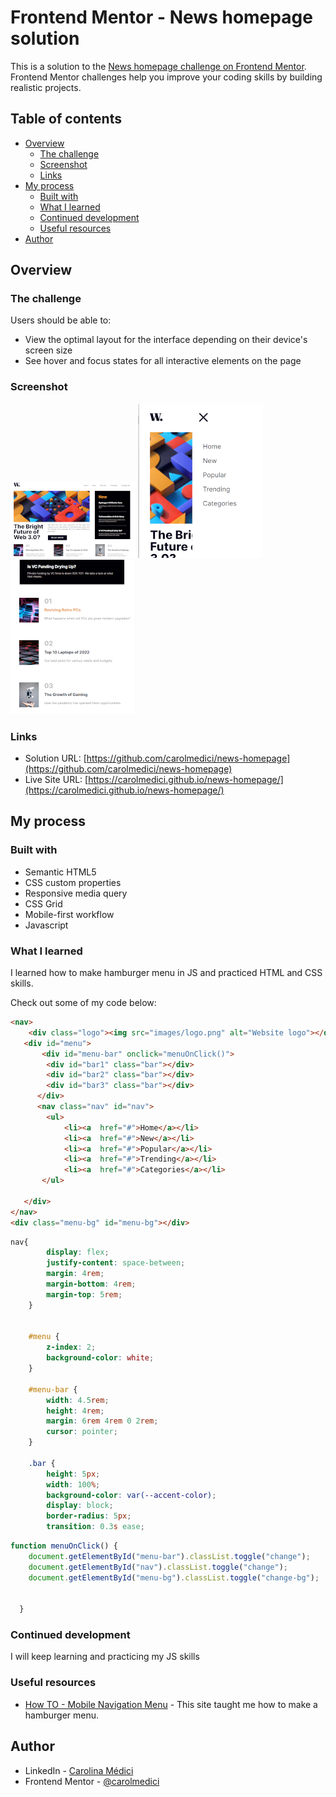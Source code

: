 # Frontend Mentor - News homepage solution

This is a solution to the [News homepage challenge on Frontend Mentor](https://www.frontendmentor.io/challenges/news-homepage-H6SWTa1MFl). Frontend Mentor challenges help you improve your coding skills by building realistic projects. 

## Table of contents

- [Overview](#overview)
  - [The challenge](#the-challenge)
  - [Screenshot](#screenshot)
  - [Links](#links)
- [My process](#my-process)
  - [Built with](#built-with)
  - [What I learned](#what-i-learned)
  - [Continued development](#continued-development)
  - [Useful resources](#useful-resources)
- [Author](#author)


## Overview

### The challenge

Users should be able to:

- View the optimal layout for the interface depending on their device's screen size
- See hover and focus states for all interactive elements on the page

### Screenshot

![](https://github.com/carolmedici/news-homepage/blob/main/images/print/desktop.png)
![](https://github.com/carolmedici/news-homepage/blob/main/images/print/menu-mobile.png)
![](https://github.com/carolmedici/news-homepage/blob/main/images/print/mobile-at.png)


### Links

- Solution URL: [https://github.com/carolmedici/news-homepage](https://github.com/carolmedici/news-homepage)
- Live Site URL: [https://carolmedici.github.io/news-homepage/](https://carolmedici.github.io/news-homepage/)

## My process

### Built with

- Semantic HTML5
- CSS custom properties
- Responsive media query
- CSS Grid
- Mobile-first workflow
- Javascript


### What I learned

I learned how to make hamburger menu in JS and practiced HTML and CSS skills.

Check out some of my code below:

```html
<nav>
    <div class="logo"><img src="images/logo.png" alt="Website logo"></div>
   <div id="menu">
       <div id="menu-bar" onclick="menuOnClick()">
        <div id="bar1" class="bar"></div>
        <div id="bar2" class="bar"></div>
        <div id="bar3" class="bar"></div>
      </div>
      <nav class="nav" id="nav">
        <ul>
            <li><a  href="#">Home</a></li>
            <li><a  href="#">New</a></li>
            <li><a  href="#">Popular</a></li>
            <li><a  href="#">Trending</a></li>
            <li><a  href="#">Categories</a></li>
       </ul>
       
   </div>
</nav>
<div class="menu-bg" id="menu-bg"></div>
```
```css
nav{
        display: flex;
        justify-content: space-between;
        margin: 4rem;
        margin-bottom: 4rem;
        margin-top: 5rem;
    }


    #menu {
        z-index: 2;
        background-color: white;
    }
      
    #menu-bar {
        width: 4.5rem;
        height: 4rem;
        margin: 6rem 4rem 0 2rem;
        cursor: pointer;
    }
      
    .bar {
        height: 5px;
        width: 100%;
        background-color: var(--accent-color);
        display: block;
        border-radius: 5px;
        transition: 0.3s ease;
```
```js
function menuOnClick() {
    document.getElementById("menu-bar").classList.toggle("change");
    document.getElementById("nav").classList.toggle("change");
    document.getElementById("menu-bg").classList.toggle("change-bg");
    
   
  }
```


### Continued development

I will keep learning and practicing my JS skills



### Useful resources

- [How TO - Mobile Navigation Menu](https://www.w3schools.com/howto/howto_js_mobile_navbar.asp) - This site taught me how to make a hamburger menu.


## Author

- LinkedIn - [Carolina Médici](https://www.linkedin.com/in/carolina-medici/)
- Frontend Mentor - [@carolmedici](https://www.frontendmentor.io/profile/carolmedici)
